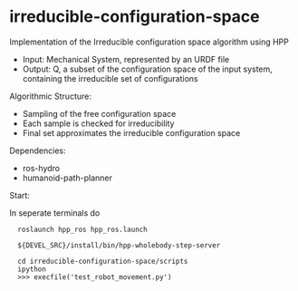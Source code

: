 irreducible-configuration-space
===============================

Implementation of the Irreducible configuration space algorithm using HPP

  - Input: Mechanical System, represented by an URDF file
  - Output: Q, a subset of the configuration space of the input system, containing the irreducible set of configurations
  
Algorithmic Structure:

  - Sampling of the free configuration space
  - Each sample is checked for irreducibility
  - Final set approximates the irreducible configuration space

Dependencies:

  - ros-hydro
  - humanoid-path-planner

Start:

  In seperate terminals do
```
  roslaunch hpp_ros hpp_ros.launch
```
```
  ${DEVEL_SRC}/install/bin/hpp-wholebody-step-server
```
```
  cd irreducible-configuration-space/scripts
  ipython
  >>> execfile('test_robot_movement.py')
```
